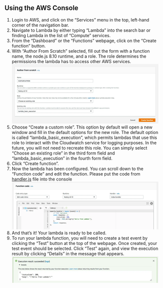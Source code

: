 ## Using the AWS Console
1. Login to AWS, and click on the “Services” menu in the top, left-hand corner of the navigation bar.
2. Navigate to Lambda by either typing “Lambda” into the search bar or finding Lambda in the list of “Compute” services.
3. From the “Dashboard” or the “Functions” webpage, click on the “Create function” button.
4.  With “Author From Scratch” selected, fill out the form with a function name, the node.js 8.10 runtime, and a role. The role determines the permissions the lambda has to access other AWS services.
![Author From Scratch](image.png)
5. Choose “Create a custom role”. This option by default will open a new window and fill in the default options for the new role. The default option is called “lambda_basic_execution”, which permits lambdas that use this role to interact with the Cloudwatch service for logging purposes. In the future, you will not need to recreate this role. You can simply select “Choose an existing role” in the third form field and “lambda_basic_execution” in the fourth form field.
6. Click “Create function”.
7. Now the lambda has been configured. You can scroll down to the “Function code” and edit the function. Please put the code from  [handler.js](https://github.com/rnovykov/aws-lambda-secrets-management/blob/main/lambda_kms/handler.js) file into the console
![Code editor](image-1.png)
8. And that’s it! Your lambda is ready to be called.
9. To run your lambda function, you will need to create a test event by clicking the “Test” button at the top of the webpage. Once created, your test event should be selected. Click “Test” again, and view the execution result by clicking “Details” in the message that appears.
![Execution result](image-2.png)